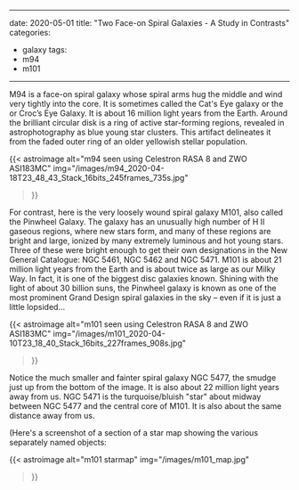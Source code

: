 ------
date: 2020-05-01
title: "Two Face-on Spiral Galaxies - A Study in Contrasts"
categories:
- galaxy
tags:
- m94
- m101
---


M94 is a face-on spiral galaxy whose spiral arms hug the middle and wind very tightly into the core. It is sometimes called the Cat's Eye galaxy or the or Croc’s Eye Galaxy. It is about 16 million light years from the Earth. Around the brilliant circular disk is a ring of active star-forming regions, revealed in astrophotography as blue young star clusters. This artifact delineates it from the faded outer ring of an older yellowish stellar population. 
<!--more-->

{{< astroimage
   alt="m94 seen using Celestron RASA 8 and ZWO ASI183MC"
   img="/images/m94_2020-04-18T23_48_43_Stack_16bits_245frames_735s.jpg"
>}}


For contrast, here is the very loosely wound spiral galaxy M101, also called the Pinwheel Galaxy. The galaxy has an unusually high number of H II gaseous regions, where new stars form, and many of these regions are bright and large, ionized by many extremely luminous and hot young stars. Three of these were bright enough to get their own designations in the New General Catalogue: NGC 5461, NGC 5462 and NGC 5471. M101 is about 21 million light years from the Earth and is about twice as large as our Milky Way. In fact, it is one of the biggest disc galaxies known. Shining with the light of about 30 billion suns, the Pinwheel galaxy is known as one of the most prominent Grand Design spiral galaxies in the sky – even if it is just a little lopsided… 

{{< astroimage
   alt="m101 seen using Celestron RASA 8 and ZWO ASI183MC"
   img="/images/m101_2020-04-10T23_18_40_Stack_16bits_227frames_908s.jpg"
>}}


Notice the much smaller and fainter spiral galaxy NGC 5477, the smudge just up from the bottom of the image. It is also about 22 million light years away from us. NGC 5471 is the turquoise/bluish "star" about midway between NGC 5477 and the central core of M101. It is also about the same distance away from us.

(Here's a screenshot of a section of a star map showing the various separately named objects:

{{< astroimage
   alt="m101 starmap"
   img="/images/m101_map.jpg"
>}}
